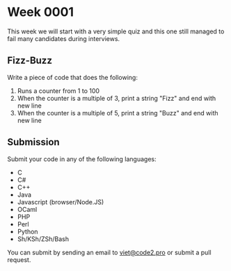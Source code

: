 # Week 0001

This week we will start with a very simple quiz and this one still managed to fail many candidates during interviews.

## Fizz-Buzz

Write a piece of code that does the following:

1. Runs a counter from 1 to 100
2. When the counter is a multiple of 3, print a string "Fizz" and end with new line
3. When the counter is a multiple of 5, print a string "Buzz" and end with new line

## Submission

Submit your code in any of the following languages:

* C
* C#
* C++
* Java
* Javascript (browser/Node.JS)
* OCaml
* PHP
* Perl
* Python
* Sh/KSh/ZSh/Bash

You can submit by sending an email to viet@code2.pro or submit a pull request.
